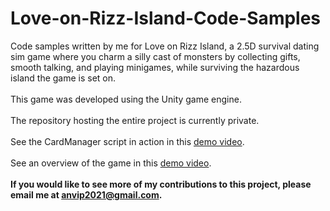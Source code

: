 # Love-on-Rizz-Island-Code-Samples
Code samples written by me for Love on Rizz Island, a 2.5D survival dating sim game where you charm a silly cast of monsters by collecting gifts, smooth talking, and playing minigames, while surviving the hazardous island the game is set on.\
 \
This game was developed using the Unity game engine.\
 \
The repository hosting the entire project is currently private.\
 \
See the CardManager script in action in this [demo video](https://1drv.ms/v/c/669e6fa514b8208c/EYx63DHTa69HlVvvU3EFKjcB1GL9fFsywdj-1Kz2d3pIJw?e=sk25Cf).\
 \
See an overview of the game in this [demo video](https://1drv.ms/v/c/669e6fa514b8208c/EcgKIfzyyqZAq2Pwopp8UEoB3ip5PnLDs2sp18SsWLl1iw).\
 \
**If you would like to see more of my contributions to this project, please email me at anvip2021@gmail.com.**

